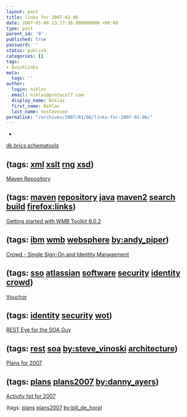 ```yaml
---
layout: post
title: links for 2007-01-06
date: 2007-01-06 13:17:36.000000000 +00:00
type: post
parent_id: '0'
published: true
password: ''
status: publish
categories: []
tags:
- Quicklinks
meta:
  tags: ''
author:
  login: niklas
  email: niklas@protocol7.com
  display_name: Niklas
  first_name: Niklas
  last_name: Gustavsson
permalink: "/archives/2007/01/06/links-for-2007-01-06/"
---
```

- 
[dk.brics.schematools](http://www.brics.dk/schematools/)

(tags: [xml](http://del.icio.us/protocol7/xml) [xslt](http://del.icio.us/protocol7/xslt) [rng](http://del.icio.us/protocol7/rng) [xsd](http://del.icio.us/protocol7/xsd))
- 
[Maven Repository](http://www.mvnrepository.com/)

(tags: [maven](http://del.icio.us/protocol7/maven) [repository](http://del.icio.us/protocol7/repository) [java](http://del.icio.us/protocol7/java) [maven2](http://del.icio.us/protocol7/maven2) [search](http://del.icio.us/protocol7/search) [build](http://del.icio.us/protocol7/build) [firefox:links](http://del.icio.us/protocol7/firefox:links))
- 
[Getting started with WMB Toolkit 6.0.2](http://soatipsntricks.wordpress.com/2007/01/03/getting-started-with-wmb-toolkit-602/)

(tags: [ibm](http://del.icio.us/protocol7/ibm) [wmb](http://del.icio.us/protocol7/wmb) [websphere](http://del.icio.us/protocol7/websphere) [by:andy\_piper](http://del.icio.us/protocol7/by:andy_piper))
- 
[Crowd - Single Sign-On and Identity Management](http://www.atlassian.com/software/crowd/)

(tags: [sso](http://del.icio.us/protocol7/sso) [atlassian](http://del.icio.us/protocol7/atlassian) [software](http://del.icio.us/protocol7/software) [security](http://del.icio.us/protocol7/security) [identity](http://del.icio.us/protocol7/identity) [crowd](http://del.icio.us/protocol7/crowd))
- 
[Vouchor](http://vouchor.com/)

(tags: [identity](http://del.icio.us/protocol7/identity) [security](http://del.icio.us/protocol7/security) [wot](http://del.icio.us/protocol7/wot))
- 
[REST Eye for the SOA Guy](http://dsonline.computer.org/portal/site/dsonline/menuitem.9ed3d9924aeb0dcd82ccc6716bbe36ec/index.jsp?&pName=dso_level1&path=dsonline/2007/01&file=w1tow.xml&xsl=article.xsl&;jsessionid=FdnMgLH1hCjfFJ4LjjN2ZlCklk6tcg4rqh89LfSLQjT3GC4c2pzx!-1685585939)

(tags: [rest](http://del.icio.us/protocol7/rest) [soa](http://del.icio.us/protocol7/soa) [by:steve\_vinoski](http://del.icio.us/protocol7/by:steve_vinoski) [architecture](http://del.icio.us/protocol7/architecture))
- 
[Plans for 2007](http://dannyayers.com/2007/01/05/plans-for-2007)

(tags: [plans](http://del.icio.us/protocol7/plans) [plans2007](http://del.icio.us/protocol7/plans2007) [by:danny\_ayers](http://del.icio.us/protocol7/by:danny_ayers))
- 
[Activity list for 2007](http://www.dehora.net/journal/2007/01/activity_list_for_2007.html)

(tags: [plans](http://del.icio.us/protocol7/plans) [plans2007](http://del.icio.us/protocol7/plans2007) [by:bill\_de\_hora](http://del.icio.us/protocol7/by:bill_de_hora))
